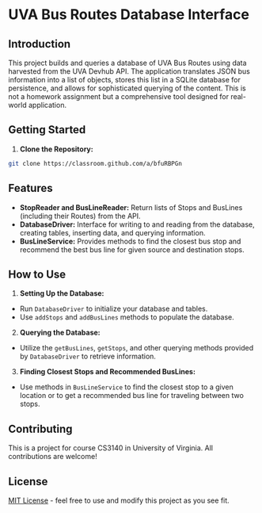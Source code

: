 # UVA Bus Routes Database Interface

## Introduction
This project builds and queries a database of UVA Bus Routes using data harvested from the UVA Devhub API. The application translates JSON bus information into a list of objects, stores this list in a SQLite database for persistence, and allows for sophisticated querying of the content. This is not a homework assignment but a comprehensive tool designed for real-world application.

## Getting Started
1. **Clone the Repository:**
```Bash
git clone https://classroom.github.com/a/bfuRBPGn
```
## Features
- **StopReader and BusLineReader:** Return lists of Stops and BusLines (including their Routes) from the API.
- **DatabaseDriver:** Interface for writing to and reading from the database, creating tables, inserting data, and querying information.
- **BusLineService:** Provides methods to find the closest bus stop and recommend the best bus line for given source and destination stops.

## How to Use
1. **Setting Up the Database:**
- Run `DatabaseDriver` to initialize your database and tables.
- Use `addStops` and `addBusLines` methods to populate the database.

2. **Querying the Database:**
- Utilize the `getBusLines`, `getStops`, and other querying methods provided by `DatabaseDriver` to retrieve information.

3. **Finding Closest Stops and Recommended BusLines:**
- Use methods in `BusLineService` to find the closest stop to a given location or to get a recommended bus line for traveling between two stops.

## Contributing
This is a project for course CS3140 in University of Virginia. 
All contributions are welcome!

## License
[MIT License](LICENSE.md) - feel free to use and modify this project as you see fit.

